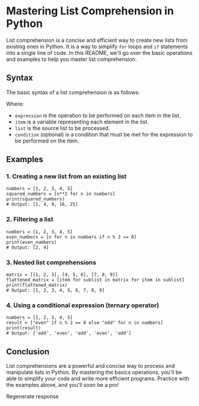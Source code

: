 # Mastering List Comprehension in Python

List comprehension is a concise and efficient way to create new lists from existing ones in Python. It is a way to simplify `for` loops and `if` statements into a single line of code. In this README, we'll go over the basic operations and examples to help you master list comprehension.

## Syntax

The basic syntax of a list comprehension is as follows:



Where:

- `expression` is the operation to be performed on each item in the list.
- `item` is a variable representing each element in the list.
- `list` is the source list to be processed.
- `condition` (optional) is a condition that must be met for the expression to be performed on the item.

## Examples

### 1. Creating a new list from an existing list

```
numbers = [1, 2, 3, 4, 5]
squared_numbers = [n**2 for n in numbers]
print(squared_numbers)
# Output: [1, 4, 9, 16, 25]
```
### 2. Filtering a list
```
numbers = [1, 2, 3, 4, 5]
even_numbers = [n for n in numbers if n % 2 == 0]
print(even_numbers)
# Output: [2, 4]
```

### 3. Nested list comprehensions
```
matrix = [[1, 2, 3], [4, 5, 6], [7, 8, 9]]
flattened_matrix = [item for sublist in matrix for item in sublist]
print(flattened_matrix)
# Output: [1, 2, 3, 4, 5, 6, 7, 8, 9]
```

### 4. Using a conditional expression (ternary operator)
```
numbers = [1, 2, 3, 4, 5]
result = ["even" if n % 2 == 0 else "odd" for n in numbers]
print(result)
# Output: ['odd', 'even', 'odd', 'even', 'odd']
```
## Conclusion
List comprehensions are a powerful and concise way to process and manipulate lists in Python. By mastering the basics operations, you'll be able to simplify your code and write more efficient programs. Practice with the examples above, and you'll soon be a pro!



Regenerate response
